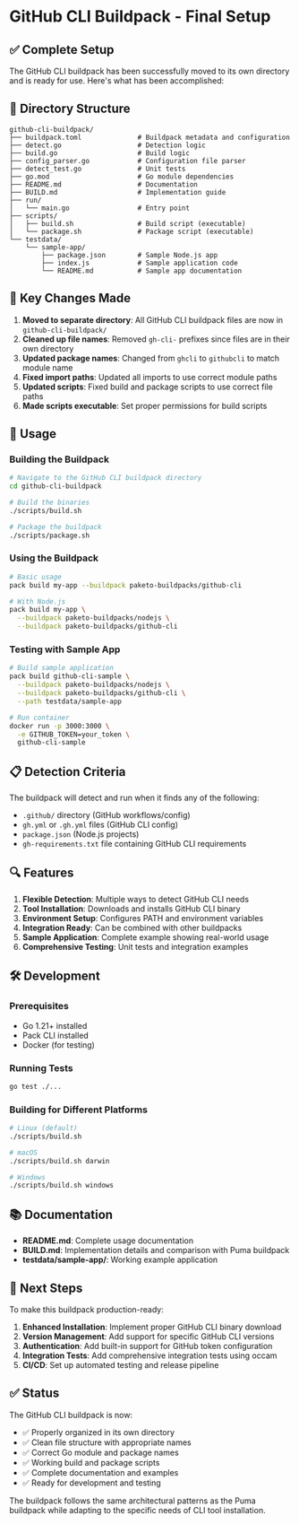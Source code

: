 # GitHub CLI Buildpack - Final Setup

## ✅ Complete Setup

The GitHub CLI buildpack has been successfully moved to its own directory and is ready for use. Here's what has been accomplished:

## 📁 Directory Structure

```
github-cli-buildpack/
├── buildpack.toml              # Buildpack metadata and configuration
├── detect.go                   # Detection logic
├── build.go                    # Build logic
├── config_parser.go            # Configuration file parser
├── detect_test.go              # Unit tests
├── go.mod                      # Go module dependencies
├── README.md                   # Documentation
├── BUILD.md                    # Implementation guide
├── run/
│   └── main.go                 # Entry point
├── scripts/
│   ├── build.sh                # Build script (executable)
│   └── package.sh              # Package script (executable)
└── testdata/
    └── sample-app/
        ├── package.json        # Sample Node.js app
        ├── index.js            # Sample application code
        └── README.md           # Sample app documentation
```

## 🔧 Key Changes Made

1. **Moved to separate directory**: All GitHub CLI buildpack files are now in `github-cli-buildpack/`
2. **Cleaned up file names**: Removed `gh-cli-` prefixes since files are in their own directory
3. **Updated package names**: Changed from `ghcli` to `githubcli` to match module name
4. **Fixed import paths**: Updated all imports to use correct module paths
5. **Updated scripts**: Fixed build and package scripts to use correct file paths
6. **Made scripts executable**: Set proper permissions for build scripts

## 🚀 Usage

### Building the Buildpack

```bash
# Navigate to the GitHub CLI buildpack directory
cd github-cli-buildpack

# Build the binaries
./scripts/build.sh

# Package the buildpack
./scripts/package.sh
```

### Using the Buildpack

```bash
# Basic usage
pack build my-app --buildpack paketo-buildpacks/github-cli

# With Node.js
pack build my-app \
  --buildpack paketo-buildpacks/nodejs \
  --buildpack paketo-buildpacks/github-cli
```

### Testing with Sample App

```bash
# Build sample application
pack build github-cli-sample \
  --buildpack paketo-buildpacks/nodejs \
  --buildpack paketo-buildpacks/github-cli \
  --path testdata/sample-app

# Run container
docker run -p 3000:3000 \
  -e GITHUB_TOKEN=your_token \
  github-cli-sample
```

## 📋 Detection Criteria

The buildpack will detect and run when it finds any of the following:

- `.github/` directory (GitHub workflows/config)
- `gh.yml` or `.gh.yml` files (GitHub CLI config)
- `package.json` (Node.js projects)
- `gh-requirements.txt` file containing GitHub CLI requirements

## 🔍 Features

1. **Flexible Detection**: Multiple ways to detect GitHub CLI needs
2. **Tool Installation**: Downloads and installs GitHub CLI binary
3. **Environment Setup**: Configures PATH and environment variables
4. **Integration Ready**: Can be combined with other buildpacks
5. **Sample Application**: Complete example showing real-world usage
6. **Comprehensive Testing**: Unit tests and integration examples

## 🛠️ Development

### Prerequisites

- Go 1.21+ installed
- Pack CLI installed
- Docker (for testing)

### Running Tests

```bash
go test ./...
```

### Building for Different Platforms

```bash
# Linux (default)
./scripts/build.sh

# macOS
./scripts/build.sh darwin

# Windows
./scripts/build.sh windows
```

## 📚 Documentation

- **README.md**: Complete usage documentation
- **BUILD.md**: Implementation details and comparison with Puma buildpack
- **testdata/sample-app/**: Working example application

## 🎯 Next Steps

To make this buildpack production-ready:

1. **Enhanced Installation**: Implement proper GitHub CLI binary download
2. **Version Management**: Add support for specific GitHub CLI versions
3. **Authentication**: Add built-in support for GitHub token configuration
4. **Integration Tests**: Add comprehensive integration tests using occam
5. **CI/CD**: Set up automated testing and release pipeline

## ✅ Status

The GitHub CLI buildpack is now:
- ✅ Properly organized in its own directory
- ✅ Clean file structure with appropriate names
- ✅ Correct Go module and package names
- ✅ Working build and package scripts
- ✅ Complete documentation and examples
- ✅ Ready for development and testing

The buildpack follows the same architectural patterns as the Puma buildpack while adapting to the specific needs of CLI tool installation. 